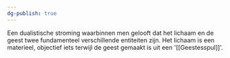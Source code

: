```yaml
---
dg-publish: true
---
```

Een dualistische stroming waarbinnen men gelooft dat het lichaam en de geest twee fundamenteel verschillende entiteiten zijn. Het lichaam is een materieel, objectief iets terwijl de geest gemaakt is uit een '[[Geestesspul]]'.